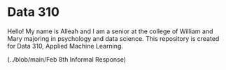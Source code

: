 # Data 310


Hello! My name is Alleah and I am a senior at the college of William and Mary majoring in psychology and data science. This repository is created for Data 310, Applied Machine Learning.



(../blob/main/Feb 8th Informal Response)
